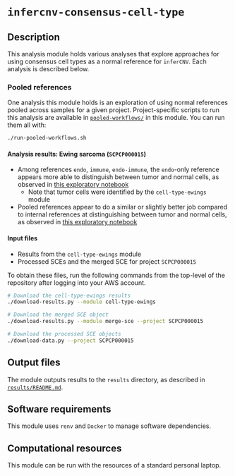 # `infercnv-consensus-cell-type`

## Description

This analysis module holds various analyses that explore approaches for using consensus cell types as a normal reference for `inferCNV`.
Each analysis is described below.

### Pooled references

One analysis this module holds is an exploration of using normal references pooled across samples for a given project.
Project-specific scripts to run this analysis are available in [`pooled-workflows/`](./pooled-workflows) in this module.
You can run them all with:

```sh
./run-pooled-workflows.sh
```


#### Analysis results: Ewing sarcoma (`SCPCP000015`)

* Among references `endo`, `immune`, `endo-immune`, the `endo`-only reference appears more able to distinguish between tumor and normal cells, as observed in [this exploratory notebook](exploratory-notebooks/02_ewings-reference-cnv.Rmd)
  * Note that tumor cells were identified by the `cell-type-ewings` module
* Pooled references appear to do a similar or slightly better job compared to internal references at distinguishing between tumor and normal cells, as observed in [this exploratory notebook](exploratory-notebooks/03_ewings-pooled-internal.Rmd)


#### Input files

* Results from the `cell-type-ewings` module
* Processed SCEs and the merged SCE for project `SCPCP000015`

To obtain these files, run the following commands from the top-level of the repository after logging into your AWS account.

```sh
# Download the cell-type-ewings results
./download-results.py --module cell-type-ewings

# Download the merged SCE object
./download-results.py --module merge-sce --project SCPCP000015

# Download the processed SCE objects
./download-data.py --project SCPCP000015
```

## Output files

The module outputs results to the `results` directory, as described in [`results/README.md`](./results/README.md).

## Software requirements

This module uses `renv` and `Docker` to manage software dependencies.

## Computational resources

This module can be run with the resources of a standard personal laptop.
